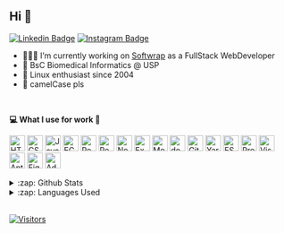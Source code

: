 ## Hi 👋

[![Linkedin Badge](https://img.shields.io/badge/-LinkedIn-blue?style=flat-square&logo=Linkedin&logoColor=white&link=https://www.linkedin.com/in/targiroldo/)](https://www.linkedin.com/in/targiroldo/)
[![Instagram Badge](https://img.shields.io/badge/-Instagram-purple?style=flat-square&logo=Instagram&logoColor=white&link=https://www.instagram.com/girordo/)](https://www.instagram.com/girordo/)

- 🧑🏻‍💻 I’m currently working on [Softwrap](https://softwrap.com.br/) as a FullStack WebDeveloper
- 🧬 BsC Biomedical Informatics @ USP
- 🐧 Linux enthusiast since 2004
- 🐫 camelCase pls
<br/>

**💻 What I use for work 🧰**

<a href="https://www.w3.org/TR/html5/" title="HTML5"><img src="https://github.com/tomchen/stack-icons/blob/master/logos/html-5.svg" alt="HTML5" width="28px" height="28px"></a>
<a href="https://www.w3.org/TR/CSS/" title="CSS3"><img src="https://github.com/tomchen/stack-icons/blob/master/logos/css-3.svg" alt="CSS3" width="28px" height="28px"></a>
<a href="https://developer.mozilla.org/en-US/docs/Web/JavaScript" title="JavaScript"><img src="https://github.com/tomchen/stack-icons/blob/master/logos/javascript.svg" alt="JavaScript" width="28px" height="28px"></a>
<a href="https://tc39.es/ecma262/" title="ECMAScript 6"><img src="https://github.com/tomchen/stack-icons/blob/master/logos/es6.svg" alt="ECMAScript 6" width="28px" height="28px"></a>
<a href="https://reactjs.org/" title="React"><img src="https://github.com/tomchen/stack-icons/blob/master/logos/react.svg" alt="React" width="28px" height="28px"></a>
<a href="https://reactnative.dev/" title="React Native"><img src="https://github.com/tomchen/stack-icons/blob/master/logos/react.svg" alt="React Native" width="28px" height="28px"></a>
<a href="https://nodejs.org/" title="Node.js"><img src="https://github.com/tomchen/stack-icons/blob/master/logos/nodejs-icon.svg" alt="Node.js" width="28px" height="28px"></a>
<a href="https://expressjs.com/" title="Express"><img src="https://github.com/tomchen/stack-icons/blob/master/logos/express.svg" alt="Express" width="28px" height="28px"></a>
<a href="https://www.mongodb.org/" title="MongoDB"><img src="https://github.com/tomchen/stack-icons/blob/master/logos/mongodb-icon.svg" alt="MongoDB" width="28px" height="28px"></a>
<a href="https://www.docker.com/" title="docker"><img src="https://github.com/tomchen/stack-icons/blob/master/logos/docker-icon.svg" alt="docker" width="28px" height="28px"></a>
<a href="https://git-scm.com/" title="Git"><img src="https://github.com/tomchen/stack-icons/blob/master/logos/git-icon.svg" alt="Git" width="28px" height="28px"></a>
<a href="https://yarnpkg.com/" title="Yarn"><img src="https://github.com/tomchen/stack-icons/blob/master/logos/yarn.svg" alt="Yarn" width="28px" height="28px"></a>
<a href="https://eslint.org/" title="ESLint"><img src="https://github.com/tomchen/stack-icons/blob/master/logos/eslint.svg" alt="ESLint" width="28px" height="28px"></a>
<a href="https://prettier.io/" title="Prettier"><img src="https://github.com/tomchen/stack-icons/blob/master/logos/prettier.svg" alt="Prettier" width="28px" height="28px"></a>
<a href="https://code.visualstudio.com/" title="Visual Studio Code"><img src="https://github.com/tomchen/stack-icons/blob/master/logos/visual-studio-code.svg" alt="Visual Studio Code" width="28px" height="28px"></a>
<a href="https://ant.design/" title="Ant Design"><img src="https://github.com/tomchen/stack-icons/blob/master/logos/ant-design.svg" alt="Ant Design" width="28px" height="28px"></a>
<a href="http://figma.com" title="Figma"><img src="https://camo.githubusercontent.com/9c25db6c8f2f83863c65be2cc47543020be957662831452aa5a7d6d81129f6fe/68747470733a2f2f63646e2e737667706f726e2e636f6d2f6c6f676f732f6669676d612e737667" alt="Figma" width="28px" height="28px"></a>
<a href="https://www.adobe.com/products/photoshop.html" title="Adobe Photoshop"><img src="https://github.com/tomchen/stack-icons/blob/master/logos/adobe-photoshop.svg" alt="Adobe Photoshop" width="28px" height="28px"></a>
<br/>

<details>
  <summary>:zap: Github Stats</summary>
  <img src="https://github-readme-stats.vercel.app/api?username=girordo&&show_icons=true&title_color=222222&icon_color=03A87C&text_color=333333&bg_color=ffffff">
</details>

<details>
  <summary>:zap: Languages Used</summary>
  <img src="https://github-readme-stats.vercel.app/api/top-langs/?username=girordo&layout=compact&bg_color=ffffff&text_color=333333">
</details>
<br/>

[![Visitors](https://visitor-badge.glitch.me/badge?page_id=github/girordo)](https://github.com/girordo)
